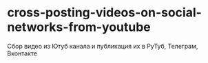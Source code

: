 # cross-posting-videos-on-social-networks-from-youtube
Сбор видео из Ютуб канала и публикация их в РуТуб, Телеграм, Вконтакте

